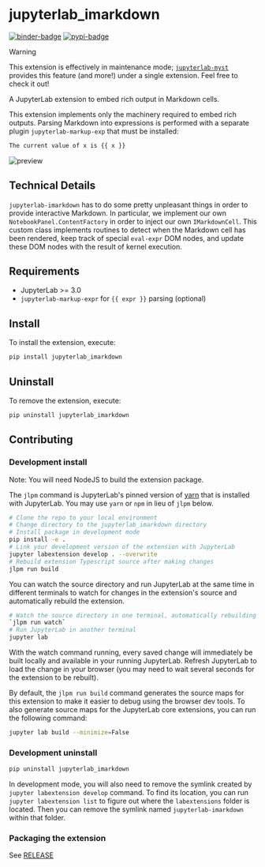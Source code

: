 # jupyterlab_imarkdown

[![binder-badge][]][binder] [![pypi-badge][]][pypi]

[binder-badge]: https://mybinder.org/badge_logo.svg
[binder]: https://mybinder.org/v2/gh/agoose77/jupyterlab-imarkdown.git/master?urlpath=lab
[pypi-badge]: https://img.shields.io/pypi/v/jupyterlab-imarkdown
[pypi]: https://pypi.org/project/jupyterlab-imarkdown

> [!WARNING]
> This extension is effectively in maintenance mode; [`jupyterlab-myst`](https://github.com/executablebooks/jupyterlab-myst) provides this feature (and more!) under a single extension. Feel free to check it out!

A JupyterLab extension to embed rich output in Markdown cells.

This extension implements only the machinery required to embed rich outputs. Parsing Markdown into expressions is performed with a separate plugin `jupyterlab-markup-exp` that must be installed:
```markdown
The current value of x is {{ x }}
```

![preview](https://user-images.githubusercontent.com/1248413/133160417-95dfd03f-c0d5-43a3-8e1c-f3ae75949a8b.gif)

## Technical Details

`jupyterlab-imarkdown` has to do some pretty unpleasant things in order to provide interactive Markdown. 
In particular, we implement our own `NotebookPanel.ContentFactory` in order to inject our own `IMarkdownCell`. 
This custom class implements routines to detect when the Markdown cell has been rendered, keep track of special `eval-expr` DOM nodes, 
and update these DOM nodes with the result of kernel execution.


## Requirements

- JupyterLab >= 3.0
- `jupyterlab-markup-expr` for `{{ expr }}` parsing (optional)

## Install

To install the extension, execute:

```bash
pip install jupyterlab_imarkdown
```

## Uninstall

To remove the extension, execute:

```bash
pip uninstall jupyterlab_imarkdown
```

## Contributing

### Development install

Note: You will need NodeJS to build the extension package.

The `jlpm` command is JupyterLab's pinned version of
[yarn](https://yarnpkg.com/) that is installed with JupyterLab. You may use
`yarn` or `npm` in lieu of `jlpm` below.

```bash
# Clone the repo to your local environment
# Change directory to the jupyterlab_imarkdown directory
# Install package in development mode
pip install -e .
# Link your development version of the extension with JupyterLab
jupyter labextension develop . --overwrite
# Rebuild extension Typescript source after making changes
jlpm run build
```

You can watch the source directory and run JupyterLab at the same time in different terminals to watch for changes in the extension's source and automatically rebuild the extension.

```bash
# Watch the source directory in one terminal, automatically rebuilding when needed
`jlpm run watch`
# Run JupyterLab in another terminal
jupyter lab
```

With the watch command running, every saved change will immediately be built locally and available in your running JupyterLab. Refresh JupyterLab to load the change in your browser (you may need to wait several seconds for the extension to be rebuilt).

By default, the `jlpm run build` command generates the source maps for this extension to make it easier to debug using the browser dev tools. To also generate source maps for the JupyterLab core extensions, you can run the following command:

```bash
jupyter lab build --minimize=False
```

### Development uninstall

```bash
pip uninstall jupyterlab_imarkdown
```

In development mode, you will also need to remove the symlink created by `jupyter labextension develop`
command. To find its location, you can run `jupyter labextension list` to figure out where the `labextensions`
folder is located. Then you can remove the symlink named `jupyterlab-imarkdown` within that folder.

### Packaging the extension

See [RELEASE](RELEASE.md)
